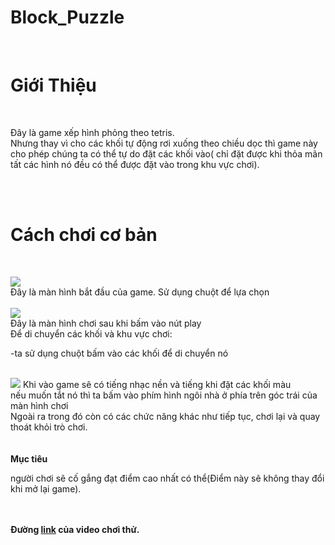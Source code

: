 # Block_Puzzle
</br>
  <h1>
    Giới Thiệu
 </h1>
</br>
<p>
Đây là game xếp hình phỏng theo tetris.</br>
Nhưng thay vì cho các khối tự động rơi xuống theo chiều dọc thì game này cho phép chúng ta có thể tự do đặt các khối vào( chỉ đặt được khi thỏa mãn tất các hình nó đều có thể được đặt vào trong khu vực chơi).
</p>
</br>
</br>

  <h1>
    Cách chơi cơ bản
 </h1>

</br>
<p>
<img src="https://user-images.githubusercontent.com/79678704/116768492-36085f00-aa61-11eb-9621-76d32c8c9dbf.png">
</br>
Đây là màn hình bắt đầu của game. Sử dụng chuột để lựa chọn
</br>
</br>
<img src="https://user-images.githubusercontent.com/79678704/116768596-d9597400-aa61-11eb-941d-e1caafaec122.png">
</br>
Đây là màn hình chơi sau khi bấm vào nút play
</br>
Để di chuyển các khối và khu vực chơi:
</br>
<p>
 -ta sử dụng chuột bấm vào các khối để di chuyển nó
</p>
</br>
<img src="https://user-images.githubusercontent.com/79678704/116769094-e2e3db80-aa63-11eb-99dd-121c4d1adf6d.png">
Khi vào game sẽ có tiếng nhạc nền và tiếng khi đặt các khối màu
</br>
nếu muốn tắt nó thì ta bấm vào phím hình ngôi nhà ở phía trên góc trái của màn hình chơi 
</br>
Ngoài ra trong đó còn có các chức năng khác như tiếp tục, chơi lại và quay thoát khỏi trò chơi.
</br>
</br>
</br>
<b>Mục tiêu</b>
<p>
người chơi sẽ cố gắng đạt điểm cao nhất có thể(Điểm này sẽ không thay đổi khi mở lại game).
</p>
</br>
</br>
<b>
Đường <a href ="https://drive.google.com/file/d/1kPcFur_seYuemlsrZfLL8o0j-MNN_5xe/view?usp=sharing">link</a> của video chơi thử.
</b>
</p>
